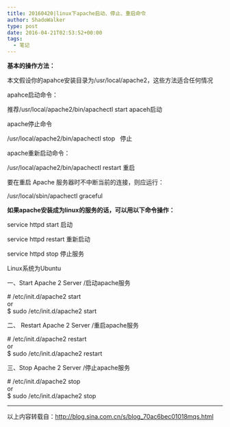 ```yaml
---
title: 20160420|linux下apache启动、停止、重启命令
author: ShadoWalker
type: post
date: 2016-04-21T02:53:52+00:00
tags:
  - 笔记
---
```


**基本的操作方法：**
  
本文假设你的apahce安装目录为/usr/local/apache2，这些方法适合任何情况

apahce启动命令：
  
推荐/usr/local/apache2/bin/apachectl start apaceh启动

apache停止命令
  
/usr/local/apache2/bin/apachectl stop <wbr /> <wbr /> 停止

apache重新启动命令：
  
/usr/local/apache2/bin/apachectl restart 重启

要在重启 Apache 服务器时不中断当前的连接，则应运行：

/usr/local/sbin/apachectl graceful

**如果apache安装成为linux的服务的话，可以用以下命令操作：**

service httpd start 启动

service httpd restart 重新启动

service httpd stop 停止服务

<div>
  <p>
    Linux系统为Ubuntu
  </p>
  
  <p>
    一、Start Apache 2 Server /启动apache服务
  </p>
  
  <p>
    # /etc/init.d/apache2 start<br /> or<br /> $ sudo /etc/init.d/apache2 start
  </p>
  
  <p>
    二、 Restart Apache 2 Server /重启apache服务
  </p>
  
  <p>
    # /etc/init.d/apache2 restart<br /> or<br /> $ sudo /etc/init.d/apache2 restart
  </p>
  
  <p>
    三、Stop Apache 2 Server /停止apache服务
  </p>
  
  <p>
    # /etc/init.d/apache2 stop<br /> or<br /> $ sudo /etc/init.d/apache2 stop
  </p>
  
  <hr />
  
  <p>
    以上内容转载自：<a href="http://blog.sina.com.cn/s/blog_70ac6bec01018mqs.html">http://blog.sina.com.cn/s/blog_70ac6bec01018mqs.html</a>
  </p>
</div>